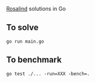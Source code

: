 [Rosalind](http://rosalind.info/problems/list-view/) solutions in Go

## To solve
``` text
go run main.go
```
## To benchmark
``` text
go test ./... -run=XXX -bench=.
```

